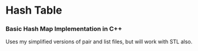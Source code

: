 # Hash Table
### Basic Hash Map Implementation in C++

Uses my simplified versions of pair and list files, but will work with STL also.
